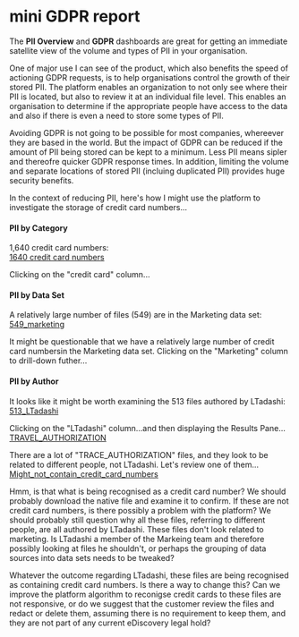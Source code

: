 # mini GDPR report

The **PII Overview** and **GDPR** dashboards are great for getting an immediate satellite view of the volume and types of PII in your organisation.

One of major use I can see of the product, which also benefits the speed of actioning GDPR requests, is to help organisations  control the growth of their stored PII. The platform enables an organization to not only see where their PII is located, but also to review it at an individual file level. This enables an organisation to determine if the appropriate people have access to the data and also if there is even a need to store some types of PII. 

Avoiding GDPR is not going to be possible for most companies, whereever they are based in the world. But the impact of GDPR can be reduced if the amount of PII being stored can be kept to a minimum. Less  PII means sipler and thereofre quicker GDPR response times. In addition, limiting the volume and separate locations of stored PII (incluing duplicated PII) provides huge security benefits.

In the context of reducing PII, here's how I might use the platform to investigate the storage of credit card numbers...

#### PII by Category
1,640 credit card numbers:  
[1640 credit card numbers](images/1640_credit_cards.jpg)

Clicking on the "credit card" column...  

#### PII by Data Set
A relatively large number of files (549) are in the Marketing data set:
[549_marketing](images/549_marketing.jpg) 

It might be questionable that we have a relatively large number of credit card numbersin the Marketing data set. Clicking on the "Marketing" column to drill-down futher...  

#### PII by Author
It looks like it might be worth examining the 513 files authored by LTadashi:  
[513_LTadashi](images/513_LTadashi.jpg)

Clicking on the "LTadashi" column...and then displaying the Results Pane...
[TRAVEL_AUTHORIZATION](images/TRAVEL_AUTHORIZATION.jpg)

There are a lot of "TRACE_AUTHORIZATION" files, and they look to be related to different people, not LTadashi. Let's review one of them...
[Might_not_contain_credit_card_numbers](Might_not_contain_credit_card_numbers.jpg)

Hmm, is that what is being recognised as a credit card number? We should probably download the native file and examine it to confirm.  If these are not credit card numbers, is there possibly a problem with the platform? We should probably still question why all these files, referring to different people, are all authored by LTadashi. These files don't look related to marketing. Is LTadashi a member of the Markeing team and therefore possibly looking at files he shouldn't, or perhaps the grouping of data sources into data sets needs to be tweaked?  
  
Whatever the outcome regarding LTadashi, these files are being recognised as containing credit card numbers. Is there a way to change this? Can we improve the platform algorithm to reconigse credit cards to these files are not responsive, or do we suggest that the customer review the files and redact or delete them, assuming there is no requirement to keep them, and they are not part of any current eDiscovery legal hold? 
